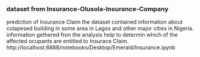 ### dataset from Insurance-Olusola-Insurance-Company
prediction of Insurance Claim
the dataset contained information about colapesed building in some area in Lagos and other major cities in Nigeria.
information gethered fron the analysis help to determin which of the affected ocupants are entitled to Insurace Claim.
http://localhost:8888/notebooks/Desktop/Emerald/Insurance.ipynb
